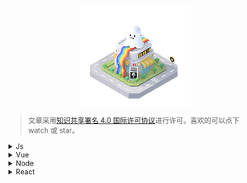 <!--
 * @Author: BeanDou
 * @LastEditors: BeanDou
 * @Date: 2018-12-21 14:59:43
 * @LastEditTime: 2020-06-08 10:14:11
 * @Description: File description
-->
<div align="center">
  <img src="assets/images/headpic.png"/>
</div>

> 文章采用[知识共享署名 4.0 国际许可协议](https://creativecommons.org/licenses/by/4.0/deed.zh)进行许可。喜欢的可以点下 watch 或 star。

<details>
  <summary>Js</summary>

- [ ] [Js Learning Records](https://github.com/notCoolBean/StudyNotes/tree/master/Js)

</details>

<details>
  <summary>Vue</summary>

- [ ] [Vue From 0 To 1](https://github.com/notCoolBean/StudyNotes/tree/master/Vue)

</details>

<details>
  <summary>Node</summary>

- [ ] [Koa2 Learning Records](https://github.com/notCoolBean/StudyNotes/tree/master/Node)

</details>

<details>
  <summary>React</summary>

- [ ] [React From 0 To 1](https://github.com/notCoolBean/StudyNotes/tree/master/React)

</details>
